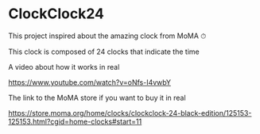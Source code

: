 # ClockClock24
This project inspired about the amazing clock from MoMA ⏱

This clock is composed of 24 clocks that indicate the time

A video about how it works in real

https://www.youtube.com/watch?v=oNfs-I4vwbY

The link to the MoMA store if you want to buy it in real

https://store.moma.org/home/clocks/clockclock-24-black-edition/125153-125153.html?cgid=home-clocks#start=11
